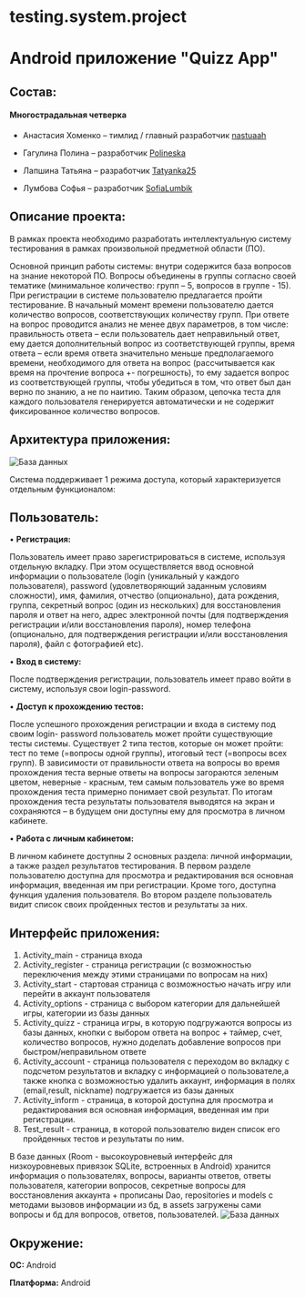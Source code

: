 # testing.system.project
# Android приложение "Quizz App"

## **Состав:**

#### Многострадальная четверка

* Анастасия Хоменко – тимлид / главный разработчик [nastuaah](https://github.com/nastuaah)

* Гагулина Полина – разработчик [Polineska](https://github.com/Polineska)

* Лапшина Татьяна – разработчик [Tatyanka25](https://github.com/Tatyanka25)

* Лумбова Софья – разработчик [SofiaLumbik](https://github.com/SofiaLumbik)

## **Описание проекта:**
В рамках проекта необходимо разработать интеллектуальную систему тестирования в рамках
произвольной предметной области (ПО).

Основной принцип работы системы: внутри содержится база вопросов на знание некоторой ПО.
Вопросы объединены в группы согласно своей тематике (минимальное количество: групп – 5, вопросов в группе - 15).
При регистрации в системе пользователю предлагается пройти тестирование. В начальный момент времени пользователю дается количество вопросов, соответствующих количеству групп. 
При ответе на вопрос проводится анализ не менее двух параметров, в том числе: правильность ответа – если 
пользователь дает неправильный ответ, ему дается дополнительный вопрос из соответствующей группы,
время ответа – если время ответа значительно меньше предполагаемого времени, необходимого для ответа
на вопрос (рассчитывается как время на прочтение вопроса +- погрешность), то ему задается вопрос из
соответствующей группы, чтобы убедиться в том, что ответ был дан верно по знанию, а не по наитию.
Таким образом, цепочка теста для каждого пользователя генерируется автоматически и не содержит
фиксированное количество вопросов.

## Архитектура приложения:

![База данных](https://github.com/nastuaah/testing.system.project/raw/database/Arkhitektura_prilozhenia.jpg)

Система поддерживает 1 режима доступа, который характеризуется отдельным
функционалом:
## Пользователь:

   • **Регистрация:**

Пользователь имеет право зарегистрироваться в системе, используя отдельную
вкладку. При этом осуществляется ввод основной информации о пользователе (login
(уникальный у каждого пользователя), password (удовлетворяющий заданным условиям
сложности), имя, фамилия, отчество (опционально), дата рождения, группа, секретный
вопрос (один из нескольких) для восстановления пароля и ответ на него, адрес электронной
почты (для подтверждения регистрации и/или восстановления пароля), номер телефона
(опционально, для подтверждения регистрации и/или восстановления пароля), файл с
фотографией etc).

   • **Вход в систему:**

После подтверждения регистрации, пользователь имеет право войти в систему,
используя свои login-password. 

   • **Доступ к прохождению тестов:**

После успешного прохождения регистрации и входа в систему под своим login-
password пользователь может пройти существующие тесты системы. Существует 2 типа 
тестов, которые он может пройти: тест по теме (=вопросы одной группы), итоговый тест
(=вопросы всех групп). В зависимости от правильности ответа на вопросы во время прохождения теста 
верные ответы на вопросы загораются зеленым цветом, неверные - красным, тем самым пользователь уже 
во время прохождения теста примерно понимает свой результат.
По итогам прохождения теста результаты пользователя выводятся
на экран и сохраняются – в будущем они доступны ему для просмотра в личном кабинете.

   • **Работа с личным кабинетом:**

В личном кабинете доступны 2 основных раздела: личной информации, а также
раздел результатов тестирования.
В первом разделе пользователю доступна для просмотра и редактирования вся
основная информация, введенная им при регистрации. Кроме того, доступна функция
удаления пользователя.
Во втором разделе пользователь видит список своих пройденных тестов и
результаты за них.

## Интерфейс приложения:
1. Activity_main - страница входа 
2. Activity_register - страница регистрации (с возможностью переключения между этими страницами по вопросам на них)
3. Activity_start - стартовая страница с возможностью начать игру или перейти в аккаунт пользователя 
4. Activity_options - страница с выбором категории для дальнейшей игры, категории из базы данных 
5. Activity_quizz - страница игры, в которую подгружаются вопросы из базы данных, кнопки с выбором ответа на вопрос + таймер, счет, количество вопросов, нужно доделать добавление вопросов при быстром/неправильном ответе
6. Activity_account - страница пользователя с переходом во вкладку с подсчетом результатов и вкладку с информацией о пользователе,a также кнопка с возможностью удалить аккаунт,
информация в полях (email,result, nickname) подгружается из базы данных
7. Activity_inform - страница, в которой доступна для просмотра и редактирования вся основная информация, введенная им при регистрации.
8. Test_result - страница, в которой пользователю виден список его пройденных тестов и
   результаты по ним.

В базе данных (Room - высокоуровневый интерфейс для низкоуровневых привязок SQLite, встроенных в Android) хранится информация о пользователях, вопросы, варианты ответов, ответы пользователя, 
категории вопросов, секретные вопросы для восстановления аккаунта + прописаны Dao, repositories и models с методами вызовов информации из бд,
в assets загружены сами вопросы и бд для вопросов, ответов, пользователей.
![База данных](https://github.com/nastuaah/testing.system.project/raw/database/baza-dannykh_2.png)

## Окружение:
**ОС:** Android

**Платформа:** Android
